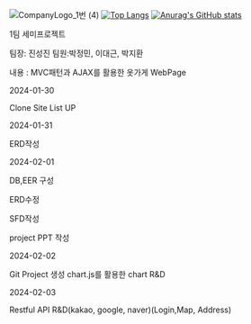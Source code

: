 
![CompanyLogo_1번 (4)](https://github.com/zlzlwn/Team1_project/assets/83982135/e10b44d6-fe51-48ab-afe7-cb36be84182d)
[![Top Langs](https://github-readme-stats.vercel.app/api/top-langs/?username=zlzlwn)](https://github.com/anuraghazra/github-readme-stats)
[![Anurag's GitHub stats](https://github-readme-stats.vercel.app/api?username=zlzlwn)](https://github.com/anuraghazra/github-readme-stats)

1팀 세미프로젝트

팀장: 진성진 팀원:박정민, 이대근, 박지환

내용 : MVC패턴과 AJAX를 활용한 옷가게 WebPage

2024-01-30

Clone Site List UP 

2024-01-31

ERD작성

2024-02-01

  DB,EER 구성

  ERD수정

  SFD작성

  project PPT 작성

2024-02-02

  Git Project 생성
  chart.js를 활용한 chart R&D

2024-02-03

  Restful API R&D(kakao, google, naver)(Login,Map, Address)






